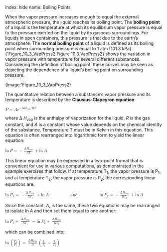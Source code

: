 index: hide
name: Boiling Points

When the vapor pressure increases enough to equal the external atmospheric pressure, the liquid reaches its boiling point. The  **boiling point** of a liquid is the temperature at which its equilibrium vapor pressure is equal to the pressure exerted on the liquid by its gaseous surroundings. For liquids in open containers, this pressure is that due to the earth’s atmosphere. The  **normal boiling point** of a liquid is defined as its boiling point when surrounding pressure is equal to 1 atm (101.3 kPa). {'Figure_10_3_VapPress2 Figure 10.3.VapPress2} shows the variation in vapor pressure with temperature for several different substances. Considering the definition of boiling point, these curves may be seen as depicting the dependence of a liquid’s boiling point on surrounding pressure.


{image:'Figure_10_3_VapPress2}
        

The quantitative relation between a substance’s vapor pressure and its temperature is described by the  **Clausius-Clapeyron equation**:

<math xmlns:q="http://cnx.rice.edu/qml/1.0" xmlns:m="http://www.w3.org/1998/Math/MathML" xmlns:bib="http://bibtexml.sf.net/" xmlns:md="http://cnx.rice.edu/mdml" xmlns="http://cnx.rice.edu/cnxml"><mrow><mi>P</mi><mo>=</mo><mi>A</mi><msup><mi>e</mi><mrow><mo>−</mo><mtext>Δ</mtext><msub><mi>H</mi><mrow><mtext>vap</mtext></mrow></msub><mtext>/</mtext><mi>R</mi><mi>T</mi></mrow></msup></mrow></math>

where Δ *H*<sub>vap</sub> is the enthalpy of vaporization for the liquid,  *R* is the gas constant, and  *A* is a constant whose value depends on the chemical identity of the substance. Temperature T must be in Kelvin in this equation. This equation is often rearranged into logarithmic form to yield the linear equation:

<math xmlns:q="http://cnx.rice.edu/qml/1.0" xmlns:m="http://www.w3.org/1998/Math/MathML" xmlns:bib="http://bibtexml.sf.net/" xmlns:md="http://cnx.rice.edu/mdml" xmlns="http://cnx.rice.edu/cnxml"><mrow><mtext>ln</mtext><mspace width="0.2em"/><mi>P</mi><mo>=</mo><mo>−</mo><mfrac><mrow><mtext>Δ</mtext><msub><mi>H</mi><mrow><mtext>vap</mtext></mrow></msub></mrow><mrow><mi>R</mi><mi>T</mi></mrow></mfrac><mspace width="0.2em"/><mo>+</mo><mtext>ln</mtext><mspace width="0.2em"/><mi>A</mi></mrow></math>

This linear equation may be expressed in a two-point format that is convenient for use in various computations, as demonstrated in the example exercises that follow. If at temperature T<sub>1</sub>, the vapor pressure is P<sub>1</sub>, and at temperature T<sub>2</sub>, the vapor pressure is P<sub>2</sub>, the corresponding linear equations are:

<math xmlns:q="http://cnx.rice.edu/qml/1.0" xmlns:m="http://www.w3.org/1998/Math/MathML" xmlns:bib="http://bibtexml.sf.net/" xmlns:md="http://cnx.rice.edu/mdml" xmlns="http://cnx.rice.edu/cnxml"><mrow><mtext>ln</mtext><mspace width="0.2em"/><msub><mi>P</mi><mn>1</mn></msub><mo>=</mo><mo>−</mo><mfrac><mrow><mtext>Δ</mtext><msub><mi>H</mi><mrow><mtext>vap</mtext></mrow></msub></mrow><mrow><mi>R</mi><msub><mi>T</mi><mn>1</mn></msub></mrow></mfrac><mspace width="0.2em"/><mo>+</mo><mtext>ln</mtext><mspace width="0.2em"/><mi>A</mi><mspace width="5em"/><mtext>and</mtext><mspace width="5em"/><mtext>ln</mtext><mspace width="0.2em"/><msub><mi>P</mi><mn>2</mn></msub><mo>=</mo><mo>−</mo><mfrac><mrow><mtext>Δ</mtext><msub><mi>H</mi><mrow><mtext>vap</mtext></mrow></msub></mrow><mrow><mi>R</mi><msub><mi>T</mi><mn>2</mn></msub></mrow></mfrac><mspace width="0.2em"/><mo>+</mo><mtext>ln</mtext><mspace width="0.2em"/><mi>A</mi></mrow></math>

Since the constant,  *A*, is the same, these two equations may be rearranged to isolate ln  *A* and then set them equal to one another:

<math xmlns:q="http://cnx.rice.edu/qml/1.0" xmlns:m="http://www.w3.org/1998/Math/MathML" xmlns:bib="http://bibtexml.sf.net/" xmlns:md="http://cnx.rice.edu/mdml" xmlns="http://cnx.rice.edu/cnxml"><mrow><mtext>ln</mtext><mspace width="0.2em"/><msub><mi>P</mi><mn>1</mn></msub><mo>+</mo><mspace width="0.2em"/><mfrac><mrow><mtext>Δ</mtext><msub><mi>H</mi><mrow><mtext>vap</mtext></mrow></msub></mrow><mrow><mi>R</mi><msub><mi>T</mi><mn>1</mn></msub></mrow></mfrac><mspace width="0.2em"/><mo>=</mo><mtext>ln</mtext><mspace width="0.2em"/><msub><mi>P</mi><mn>2</mn></msub><mo>+</mo><mspace width="0.2em"/><mfrac><mrow><mtext>Δ</mtext><msub><mi>H</mi><mrow><mtext>vap</mtext></mrow></msub></mrow><mrow><mi>R</mi><msub><mi>T</mi><mn>2</mn></msub></mrow></mfrac></mrow></math>

which can be combined into:

<math xmlns:q="http://cnx.rice.edu/qml/1.0" xmlns:m="http://www.w3.org/1998/Math/MathML" xmlns:bib="http://bibtexml.sf.net/" xmlns:md="http://cnx.rice.edu/mdml" xmlns="http://cnx.rice.edu/cnxml"><mrow><mtext>ln</mtext><mspace width="0.2em"/><mrow><mo>(</mo><mrow><mfrac><mrow><msub><mi>P</mi><mn>2</mn></msub></mrow><mrow><msub><mi>P</mi><mn>1</mn></msub></mrow></mfrac></mrow><mo>)</mo></mrow><mo>=</mo><mspace width="0.2em"/><mfrac><mrow><mtext>Δ</mtext><msub><mi>H</mi><mrow><mtext>vap</mtext></mrow></msub></mrow><mi>R</mi></mfrac><mspace width="0.2em"/><mrow><mo>(</mo><mrow><mfrac><mn>1</mn><mrow><msub><mi>T</mi><mn>1</mn></msub></mrow></mfrac><mspace width="0.2em"/><mo>−</mo><mspace width="0.2em"/><mfrac><mn>1</mn><mrow><msub><mi>T</mi><mn>2</mn></msub></mrow></mfrac></mrow><mo>)</mo></mrow></mrow></math>
